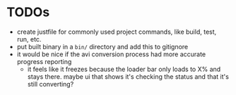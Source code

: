 # TODOs

- create justfile for commonly used project commands, like build, test, run,
  etc.
- put built binary in a `bin/` directory and add this to gitignore
- it would be nice if the avi conversion process had more accurate progress
  reporting
  - it feels like it freezes because the loader bar only loads to X% and stays
    there. maybe ui that shows it's checking the status and that it's still
    converting?
